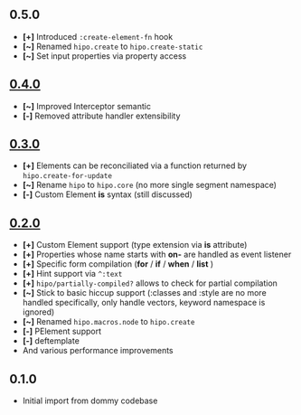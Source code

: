 ## 0.5.0

* **[+]** Introduced `:create-element-fn` hook
* **[~]** Renamed `hipo.create` to `hipo.create-static`
* **[~]** Set input properties via property access

## [0.4.0](https://github.com/jeluard/hipo/issues?q=is%3Aclosed+milestone%3A0.4.0)

* **[~]** Improved Interceptor semantic
* **[-]** Removed attribute handler extensibility

## [0.3.0](https://github.com/jeluard/hipo/issues?q=is%3Aclosed+milestone%3A0.3.0)

* **[+]** Elements can be reconciliated via a function returned by `hipo.create-for-update`
* **[~]** Rename `hipo` to `hipo.core` (no more single segment namespace)
* **[-]** Custom Element **is** syntax (still discussed)

## [0.2.0](https://github.com/jeluard/hipo/issues?q=is%3Aclosed+milestone%3A0.2.0)

* **[+]** Custom Element support (type extension via **is** attribute)
* **[+]** Properties whose name starts with **on-** are handled as event listener
* **[+]** Specific form compilation (**for** / **if** / **when** / **list** )
* **[+]** Hint support via `^:text`
* **[+]** `hipo/partially-compiled?` allows to check for partial compilation
* **[~]** Stick to basic hiccup support (:classes and :style are no more handled specifically, only handle vectors, keyword namespace is ignored)
* **[~]** Renamed `hipo.macros.node` to `hipo.create`
* **[-]** PElement support
* **[-]** deftemplate
* And various performance improvements

## 0.1.0

* Initial import from dommy codebase